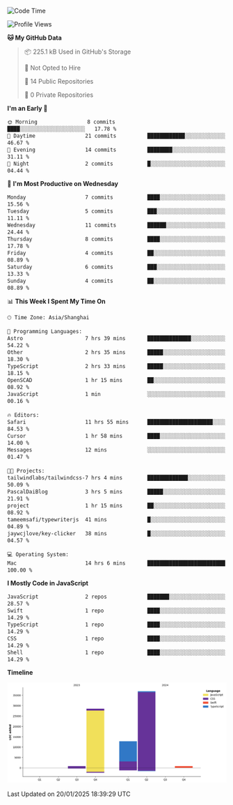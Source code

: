 <!--
**PascalDai/PascalDai** is a ✨ _special_ ✨ repository because its `README.md` (this file) appears on your GitHub profile.

Here are some ideas to get you started:

- 🔭 I’m currently working on ...
- 🌱 I’m currently learning ...
- 👯 I’m looking to collaborate on ...
- 🤔 I’m looking for help with ...
- 💬 Ask me about ...
- 📫 How to reach me: ...
- 😄 Pronouns: ...
- ⚡ Fun fact: ...
-->

<!--START_SECTION:waka-->
![Code Time](http://img.shields.io/badge/Code%20Time-790%20hrs%2036%20mins-blue)

![Profile Views](http://img.shields.io/badge/Profile%20Views-0-blue)

**🐱 My GitHub Data** 

> 📦 225.1 kB Used in GitHub's Storage 
 > 
> 🚫 Not Opted to Hire
 > 
> 📜 14 Public Repositories 
 > 
> 🔑 0 Private Repositories 
 > 
**I'm an Early 🐤** 

```text
🌞 Morning                8 commits           ████░░░░░░░░░░░░░░░░░░░░░   17.78 % 
🌆 Daytime                21 commits          ████████████░░░░░░░░░░░░░   46.67 % 
🌃 Evening                14 commits          ████████░░░░░░░░░░░░░░░░░   31.11 % 
🌙 Night                  2 commits           █░░░░░░░░░░░░░░░░░░░░░░░░   04.44 % 
```
📅 **I'm Most Productive on Wednesday** 

```text
Monday                   7 commits           ████░░░░░░░░░░░░░░░░░░░░░   15.56 % 
Tuesday                  5 commits           ███░░░░░░░░░░░░░░░░░░░░░░   11.11 % 
Wednesday                11 commits          ██████░░░░░░░░░░░░░░░░░░░   24.44 % 
Thursday                 8 commits           ████░░░░░░░░░░░░░░░░░░░░░   17.78 % 
Friday                   4 commits           ██░░░░░░░░░░░░░░░░░░░░░░░   08.89 % 
Saturday                 6 commits           ███░░░░░░░░░░░░░░░░░░░░░░   13.33 % 
Sunday                   4 commits           ██░░░░░░░░░░░░░░░░░░░░░░░   08.89 % 
```


📊 **This Week I Spent My Time On** 

```text
🕑︎ Time Zone: Asia/Shanghai

💬 Programming Languages: 
Astro                    7 hrs 39 mins       ██████████████░░░░░░░░░░░   54.22 % 
Other                    2 hrs 35 mins       █████░░░░░░░░░░░░░░░░░░░░   18.30 % 
TypeScript               2 hrs 33 mins       █████░░░░░░░░░░░░░░░░░░░░   18.15 % 
OpenSCAD                 1 hr 15 mins        ██░░░░░░░░░░░░░░░░░░░░░░░   08.92 % 
JavaScript               1 min               ░░░░░░░░░░░░░░░░░░░░░░░░░   00.16 % 

🔥 Editors: 
Safari                   11 hrs 55 mins      █████████████████████░░░░   84.53 % 
Cursor                   1 hr 58 mins        ████░░░░░░░░░░░░░░░░░░░░░   14.00 % 
Messages                 12 mins             ░░░░░░░░░░░░░░░░░░░░░░░░░   01.47 % 

🐱‍💻 Projects: 
tailwindlabs/tailwindcss-7 hrs 4 mins        █████████████░░░░░░░░░░░░   50.09 % 
PascalDaiBlog            3 hrs 5 mins        █████░░░░░░░░░░░░░░░░░░░░   21.91 % 
project                  1 hr 15 mins        ██░░░░░░░░░░░░░░░░░░░░░░░   08.92 % 
tameemsafi/typewriterjs  41 mins             █░░░░░░░░░░░░░░░░░░░░░░░░   04.89 % 
jaywcjlove/key-clicker   38 mins             █░░░░░░░░░░░░░░░░░░░░░░░░   04.57 % 

💻 Operating System: 
Mac                      14 hrs 6 mins       █████████████████████████   100.00 % 
```

**I Mostly Code in JavaScript** 

```text
JavaScript               2 repos             ███████░░░░░░░░░░░░░░░░░░   28.57 % 
Swift                    1 repo              ████░░░░░░░░░░░░░░░░░░░░░   14.29 % 
TypeScript               1 repo              ████░░░░░░░░░░░░░░░░░░░░░   14.29 % 
CSS                      1 repo              ████░░░░░░░░░░░░░░░░░░░░░   14.29 % 
Shell                    1 repo              ████░░░░░░░░░░░░░░░░░░░░░   14.29 % 
```



**Timeline**

![Lines of Code chart](https://raw.githubusercontent.com/PascalDai/PascalDai/main/assets/bar_graph.png)


 Last Updated on 20/01/2025 18:39:29 UTC
<!--END_SECTION:waka-->
